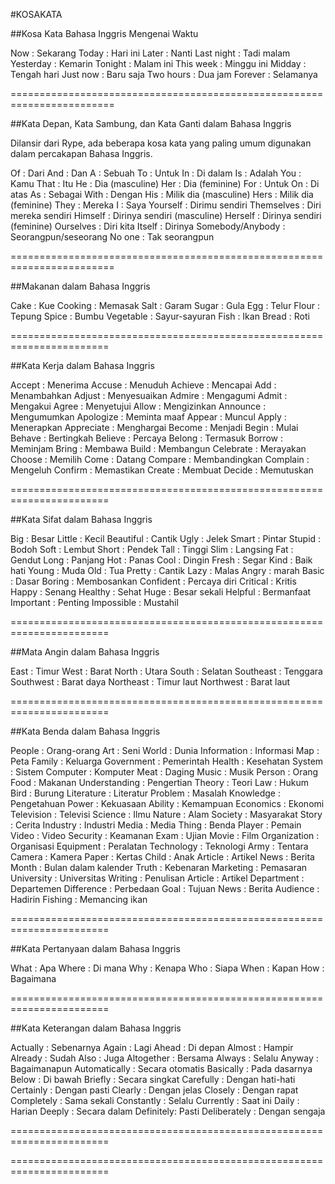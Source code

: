 #KOSAKATA

##Kosa Kata Bahasa Inggris Mengenai Waktu

Now : Sekarang
Today : Hari ini
Later : Nanti
Last night : Tadi malam
Yesterday : Kemarin
Tonight : Malam ini
This week : Minggu ini
Midday : Tengah hari
Just now : Baru saja
Two hours : Dua jam
Forever : Selamanya

========================================================================

##Kata Depan, Kata Sambung, dan Kata Ganti dalam Bahasa Inggris

Dilansir dari Rype, ada beberapa kosa kata yang paling umum digunakan dalam percakapan Bahasa Inggris.

Of : Dari
And : Dan
A : Sebuah
To : Untuk
In : Di dalam
Is : Adalah
You : Kamu
That : Itu
He : Dia (masculine)
Her : Dia (feminine)
For : Untuk
On : Di atas
As : Sebagai
With : Dengan
His : Milik dia (masculine)
Hers : Milik dia (feminine)
They : Mereka
I : Saya
Yourself : Dirimu sendiri
Themselves : Diri mereka sendiri
Himself : Dirinya sendiri (masculine)
Herself : Dirinya sendiri (feminine)
Ourselves : Diri kita
Itself : Dirinya
Somebody/Anybody : Seorangpun/seseorang
No one : Tak seorangpun


========================================================================



##Makanan dalam Bahasa Inggris

Cake : Kue
Cooking : Memasak
Salt : Garam
Sugar : Gula
Egg : Telur
Flour : Tepung
Spice : Bumbu
Vegetable : Sayur-sayuran
Fish : Ikan
Bread : Roti



=======================================================================


##Kata Kerja dalam Bahasa Inggris

Accept : Menerima
Accuse : Menuduh
Achieve : Mencapai
Add : Menambahkan
Adjust : Menyesuaikan
Admire : Mengagumi
Admit : Mengakui
Agree : Menyetujui
Allow : Mengizinkan
Announce : Mengumumkan
Apologize : Meminta maaf
Appear : Muncul
Apply : Menerapkan
Appreciate : Menghargai
Become : Menjadi
Begin : Mulai
Behave : Bertingkah
Believe : Percaya
Belong : Termasuk
Borrow : Meminjam
Bring : Membawa
Build : Membangun
Celebrate : Merayakan
Choose : Memilih
Come : Datang
Compare : Membandingkan
Complain : Mengeluh
Confirm : Memastikan
Create : Membuat
Decide : Memutuskan



=======================================================================


##Kata Sifat dalam Bahasa Inggris

Big : Besar
Little : Kecil
Beautiful : Cantik
Ugly : Jelek
Smart : Pintar
Stupid : Bodoh
Soft : Lembut
Short : Pendek
Tall : Tinggi
Slim : Langsing
Fat : Gendut
Long : Panjang
Hot : Panas
Cool : Dingin
Fresh : Segar
Kind : Baik hati
Young : Muda
Old : Tua
Pretty : Cantik
Lazy : Malas
Angry : marah
Basic : Dasar
Boring : Membosankan
Confident : Percaya diri
Critical : Kritis
Happy : Senang
Healthy : Sehat
Huge : Besar sekali
Helpful : Bermanfaat
Important : Penting
Impossible : Mustahil



=======================================================================


##Mata Angin dalam Bahasa Inggris

East : Timur
West : Barat
North : Utara
South : Selatan
Southeast : Tenggara
Southwest : Barat daya
Northeast : Timur laut
Northwest : Barat laut


=======================================================================



##Kata Benda dalam Bahasa Inggris

People : Orang-orang
Art : Seni
World : Dunia
Information : Informasi
Map : Peta
Family : Keluarga
Government : Pemerintah
Health : Kesehatan
System : Sistem
Computer : Komputer
Meat : Daging
Music : Musik
Person : Orang
Food : Makanan
Understanding : Pengertian
Theory : Teori
Law : Hukum
Bird : Burung
Literature : Literatur
Problem : Masalah
Knowledge : Pengetahuan
Power : Kekuasaan
Ability : Kemampuan
Economics : Ekonomi
Television : Televisi
Science : Ilmu
Nature : Alam
Society : Masyarakat
Story : Cerita
Industry : Industri
Media : Media
Thing : Benda
Player : Pemain
Video : Video
Security : Keamanan
Exam : Ujian
Movie : Film
Organization : Organisasi
Equipment : Peralatan
Technology : Teknologi
Army : Tentara
Camera : Kamera
Paper : Kertas
Child : Anak
Article : Artikel
News : Berita
Month : Bulan dalam kalender
Truth : Kebenaran
Marketing : Pemasaran
University : Universitas
Writing : Penulisan
Article : Artikel
Department : Departemen
Difference : Perbedaan
Goal : Tujuan
News : Berita
Audience : Hadirin
Fishing : Memancing ikan



=======================================================================


##Kata Pertanyaan dalam Bahasa Inggris

What : Apa
Where : Di mana
Why : Kenapa
Who : Siapa
When : Kapan
How : Bagaimana



=======================================================================



##Kata Keterangan dalam Bahasa Inggris

Actually : Sebenarnya
Again : Lagi
Ahead : Di depan
Almost : Hampir
Already : Sudah
Also : Juga
Altogether : Bersama
Always : Selalu
Anyway : Bagaimanapun
Automatically : Secara otomatis
Basically : Pada dasarnya
Below : Di bawah
Briefly : Secara singkat
Carefully : Dengan hati-hati
Certainly : Dengan pasti
Clearly : Dengan jelas
Closely : Dengan rapat
Completely : Sama sekali
Constantly : Selalu
Currently : Saat ini
Daily : Harian
Deeply : Secara dalam
Definitely: Pasti
Deliberately : Dengan sengaja



=======================================================================







=======================================================================




